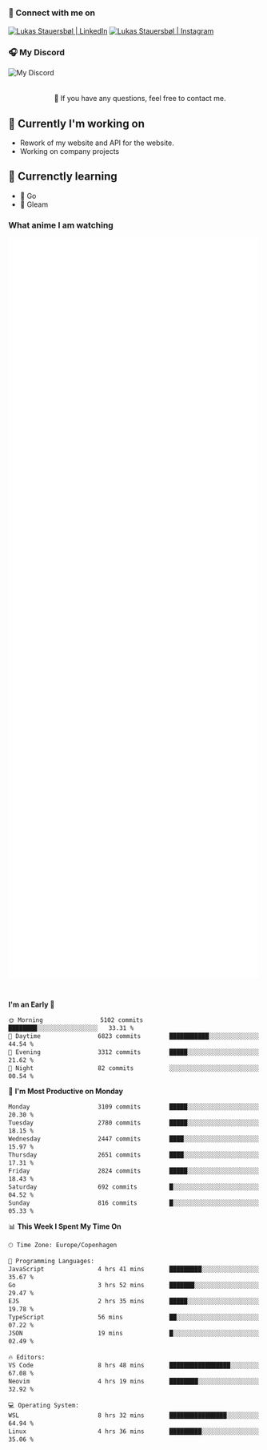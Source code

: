 ### 🔗 Connect with me on
<a href="https://www.instagram.com/lukas_stauersbol" target="_blank"><img align="center" src="https://raw.githubusercontent.com/stauersbol/stauersbol/main/images/instagram.svg" alt="Lukas Stauersbøl | LinkedIn" width="30px"/></a>
<a href="https://www.linkedin.com/in/lukas-stauersbol/" target="_blank"><img align="center" src="https://raw.githubusercontent.com/stauersbol/stauersbol/main/images/linkedin.svg" alt="Lukas Stauersbøl | Instagram" width="30px"/></a>

<p align="center">
 <h3>🎧 My Discord</h3>
 <img align="left" height="55px" src="https://discord.c99.nl/widget/theme-2/147806323323568128.png" alt="My Discord" />
</p>

<br/>
<br/>
<br/>
💬 If you have any questions, feel free to contact me.

## 🔭 Currently I'm working on
- Rework of my website and API for the website.
- Working on company projects
 
## 🌱 Currenctly learning
- 💙 Go
- 💜 Gleam

### What anime I am watching
<a href="https://anilist.co/user/slashiy/" align="center"><img align="center" width="500px" src="metrics.plugin.personal.anilist.svg" /></a>

<br/>

<!--START_SECTION:waka-->
**I'm an Early 🐤** 

```text
🌞 Morning                5102 commits        ████████░░░░░░░░░░░░░░░░░   33.31 % 
🌆 Daytime                6823 commits        ███████████░░░░░░░░░░░░░░   44.54 % 
🌃 Evening                3312 commits        █████░░░░░░░░░░░░░░░░░░░░   21.62 % 
🌙 Night                  82 commits          ░░░░░░░░░░░░░░░░░░░░░░░░░   00.54 % 
```
📅 **I'm Most Productive on Monday** 

```text
Monday                   3109 commits        █████░░░░░░░░░░░░░░░░░░░░   20.30 % 
Tuesday                  2780 commits        █████░░░░░░░░░░░░░░░░░░░░   18.15 % 
Wednesday                2447 commits        ████░░░░░░░░░░░░░░░░░░░░░   15.97 % 
Thursday                 2651 commits        ████░░░░░░░░░░░░░░░░░░░░░   17.31 % 
Friday                   2824 commits        █████░░░░░░░░░░░░░░░░░░░░   18.43 % 
Saturday                 692 commits         █░░░░░░░░░░░░░░░░░░░░░░░░   04.52 % 
Sunday                   816 commits         █░░░░░░░░░░░░░░░░░░░░░░░░   05.33 % 
```


📊 **This Week I Spent My Time On** 

```text
🕑︎ Time Zone: Europe/Copenhagen

💬 Programming Languages: 
JavaScript               4 hrs 41 mins       █████████░░░░░░░░░░░░░░░░   35.67 % 
Go                       3 hrs 52 mins       ███████░░░░░░░░░░░░░░░░░░   29.47 % 
EJS                      2 hrs 35 mins       █████░░░░░░░░░░░░░░░░░░░░   19.78 % 
TypeScript               56 mins             ██░░░░░░░░░░░░░░░░░░░░░░░   07.22 % 
JSON                     19 mins             █░░░░░░░░░░░░░░░░░░░░░░░░   02.49 % 

🔥 Editors: 
VS Code                  8 hrs 48 mins       █████████████████░░░░░░░░   67.08 % 
Neovim                   4 hrs 19 mins       ████████░░░░░░░░░░░░░░░░░   32.92 % 

💻 Operating System: 
WSL                      8 hrs 32 mins       ████████████████░░░░░░░░░   64.94 % 
Linux                    4 hrs 36 mins       █████████░░░░░░░░░░░░░░░░   35.06 % 
```


<!--END_SECTION:waka-->
